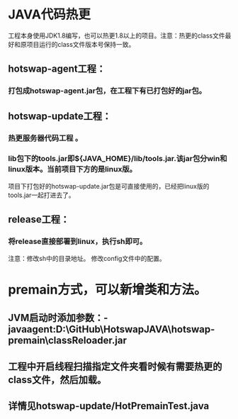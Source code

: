 # JAVA代码热更
工程本身使用JDK1.8编写，也可以热更1.8以上的项目。注意：热更的class文件最好和原项目运行的class文件版本号保持一致。

## hotswap-agent工程：
### 打包成hotswap-agent.jar包，在工程下有已打包好的jar包。

## hotswap-update工程：
### 热更服务器代码工程 。
### lib包下的tools.jar即${JAVA_HOME}/lib/tools.jar.该jar包分win和linux版本。当前项目下方的是linux版。
项目下打包好的hotswap-update.jar包是可直接使用的，已经把linux版的tools.jar一起打进去了。

## release工程：
### 将release直接部署到linux，执行sh即可。
注意：修改sh中的目录地址。
修改config文件中的配置。



# premain方式，可以新增类和方法。
## JVM启动时添加参数：-javaagent:D:\GitHub\HotswapJAVA\hotswap-premain\classReloader.jar
## 工程中开启线程扫描指定文件夹看时候有需要热更的class文件，然后加载。
## 详情见hotswap-update/HotPremainTest.java
